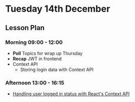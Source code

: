 # Tuesday 14th December

## Lesson Plan

### Morning 09:00 - 12:00

+ **Poll** Topics for wrap up Thursday
+ **Recap** JWT in frontend
+ Context API
  + Storing login data with Context API

### Afternoon 13:00 - 16:15

+ [Handling user logged in status with React's Context API](https://github.com/FrancoSpeziali/security-jwt-httpOnly-logout)
